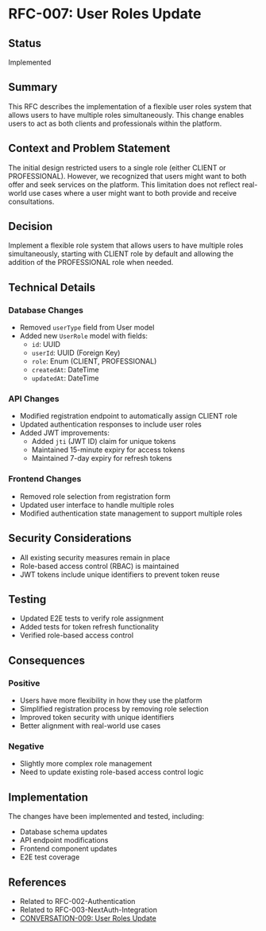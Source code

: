 # RFC-007: User Roles Update

## Status
Implemented

## Summary
This RFC describes the implementation of a flexible user roles system that allows users to have multiple roles simultaneously. This change enables users to act as both clients and professionals within the platform.

## Context and Problem Statement
The initial design restricted users to a single role (either CLIENT or PROFESSIONAL). However, we recognized that users might want to both offer and seek services on the platform. This limitation does not reflect real-world use cases where a user might want to both provide and receive consultations.

## Decision
Implement a flexible role system that allows users to have multiple roles simultaneously, starting with CLIENT role by default and allowing the addition of the PROFESSIONAL role when needed.

## Technical Details

### Database Changes
- Removed `userType` field from User model
- Added new `UserRole` model with fields:
  - `id`: UUID
  - `userId`: UUID (Foreign Key)
  - `role`: Enum (CLIENT, PROFESSIONAL)
  - `createdAt`: DateTime
  - `updatedAt`: DateTime

### API Changes
- Modified registration endpoint to automatically assign CLIENT role
- Updated authentication responses to include user roles
- Added JWT improvements:
  - Added `jti` (JWT ID) claim for unique tokens
  - Maintained 15-minute expiry for access tokens
  - Maintained 7-day expiry for refresh tokens

### Frontend Changes
- Removed role selection from registration form
- Updated user interface to handle multiple roles
- Modified authentication state management to support multiple roles

## Security Considerations
- All existing security measures remain in place
- Role-based access control (RBAC) is maintained
- JWT tokens include unique identifiers to prevent token reuse

## Testing
- Updated E2E tests to verify role assignment
- Added tests for token refresh functionality
- Verified role-based access control

## Consequences
### Positive
- Users have more flexibility in how they use the platform
- Simplified registration process by removing role selection
- Improved token security with unique identifiers
- Better alignment with real-world use cases

### Negative
- Slightly more complex role management
- Need to update existing role-based access control logic

## Implementation
The changes have been implemented and tested, including:
- Database schema updates
- API endpoint modifications
- Frontend component updates
- E2E test coverage

## References
- Related to RFC-002-Authentication
- Related to RFC-003-NextAuth-Integration
- [CONVERSATION-009: User Roles Update](../conversations/CONVERSATION-009-User-Roles-Update.md) 